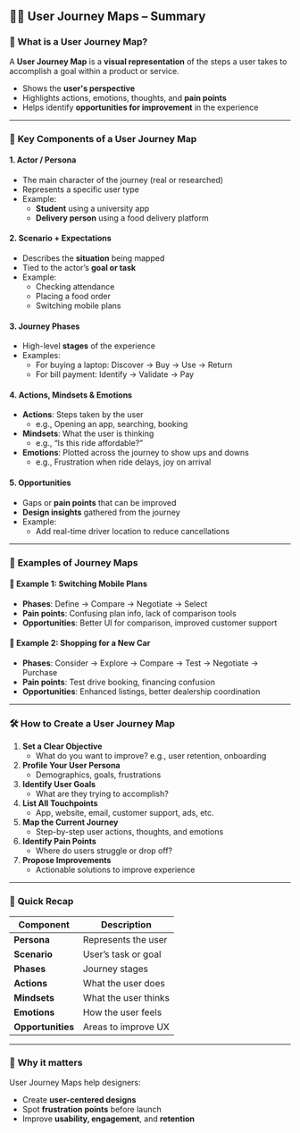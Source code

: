 ## 🚶‍♂️ **User Journey Maps – Summary**

### 🌟 What is a User Journey Map?

A **User Journey Map** is a **visual representation** of the steps a user takes to accomplish a goal within a product or service.

- Shows the **user's perspective**
- Highlights actions, emotions, thoughts, and **pain points**
- Helps identify **opportunities for improvement** in the experience

---

### 🧩 **Key Components of a User Journey Map**

#### 1. **Actor / Persona**

- The main character of the journey (real or researched)
- Represents a specific user type
- Example:
    - **Student** using a university app
    - **Delivery person** using a food delivery platform

#### 2. **Scenario + Expectations**

- Describes the **situation** being mapped
- Tied to the actor’s **goal or task**
- Example:
    - Checking attendance
    - Placing a food order
    - Switching mobile plans

#### 3. **Journey Phases**

- High-level **stages** of the experience
- Examples:
    - For buying a laptop: Discover → Buy → Use → Return
    - For bill payment: Identify → Validate → Pay

#### 4. **Actions, Mindsets & Emotions**

- **Actions**: Steps taken by the user
    - e.g., Opening an app, searching, booking
- **Mindsets**: What the user is thinking
    - e.g., “Is this ride affordable?”
- **Emotions**: Plotted across the journey to show ups and downs
    - e.g., Frustration when ride delays, joy on arrival

#### 5. **Opportunities**

- Gaps or **pain points** that can be improved
- **Design insights** gathered from the journey
- Example:
    - Add real-time driver location to reduce cancellations

---

### 📘 **Examples of Journey Maps**

#### 📱 Example 1: Switching Mobile Plans

- **Phases**: Define → Compare → Negotiate → Select
- **Pain points**: Confusing plan info, lack of comparison tools
- **Opportunities**: Better UI for comparison, improved customer support

#### 🚗 Example 2: Shopping for a New Car

- **Phases**: Consider → Explore → Compare → Test → Negotiate → Purchase
- **Pain points**: Test drive booking, financing confusion
- **Opportunities**: Enhanced listings, better dealership coordination

---

### 🛠️ **How to Create a User Journey Map**

1. **Set a Clear Objective**
    - What do you want to improve? e.g., user retention, onboarding
2. **Profile Your User Persona**
    - Demographics, goals, frustrations
3. **Identify User Goals**
    - What are they trying to accomplish?
4. **List All Touchpoints**
    - App, website, email, customer support, ads, etc.
5. **Map the Current Journey**
    - Step-by-step user actions, thoughts, and emotions
6. **Identify Pain Points**
    - Where do users struggle or drop off?
7. **Propose Improvements**
    - Actionable solutions to improve experience

---

### 🧠 **Quick Recap**

|Component|Description|
|---|---|
|**Persona**|Represents the user|
|**Scenario**|User’s task or goal|
|**Phases**|Journey stages|
|**Actions**|What the user does|
|**Mindsets**|What the user thinks|
|**Emotions**|How the user feels|
|**Opportunities**|Areas to improve UX|

---

### 🧭 **Why it matters**

User Journey Maps help designers:

- Create **user-centered designs**
- Spot **frustration points** before launch
- Improve **usability, engagement**, and **retention**